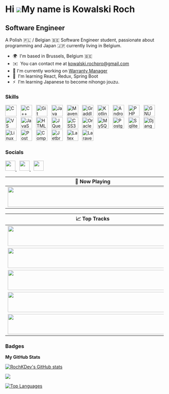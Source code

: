 Hi ![](https://user-images.githubusercontent.com/18350557/176309783-0785949b-9127-417c-8b55-ab5a4333674e.gif)My name is Kowalski Roch
=====================================================================================================================================

Software Engineer
-----------------

A Polish 🇵🇱 / Belgian 🇧🇪 Software Engineer student, passionate about programming and Japan 🇯🇵 currently living in Belgium.

* 🌍  I'm based in Brussels, Belgium 🇧🇪
* ✉️  You can contact me at [kowalski.rochpro@gmail.com](mailto:kowalski.rochpro@gmail.com)
* 🚀  I'm currently working on [Warranty Manager](https://github.com/RochKDev/warranty_manager)
* 🧠  I'm learning React, Redux, Spring Boot
* ⚡  I'm learning Japanese to become nihongo jouzu.

### Skills


<div align="left">
  <a href="https://docs.microsoft.com/en-us/cpp/?view=msvc-170" target="_blank" rel="noreferrer"><img src="https://raw.githubusercontent.com/danielcranney/readme-generator/main/public/icons/skills/c-colored.svg" width="36" height="36" alt="C" /></a>
  <img width="5" /> 
  <a href="https://docs.microsoft.com/en-us/cpp/?view=msvc-170" target="_blank" rel="noreferrer"><img src="https://raw.githubusercontent.com/danielcranney/readme-generator/main/public/icons/skills/cplusplus-colored.svg" width="36" height="36" alt="C++" /></a>
  <img width="5" />
  <a href="https://git-scm.com/" target="_blank" rel="noreferrer"><img src="https://raw.githubusercontent.com/danielcranney/readme-generator/main/public/icons/skills/git-colored.svg" width="36" height="36" alt="Git" /></a>
  <img width="5" />
  <a href="https://www.oracle.com/java/" target="_blank" rel="noreferrer"><img src="https://raw.githubusercontent.com/danielcranney/readme-generator/main/public/icons/skills/java-colored.svg" width="36" height="36" alt="Java" /></a>
  <img width="5" />
  <a href="https://maven.apache.org" target="_blank" rel="noreferrer"><img src="https://camo.githubusercontent.com/27ac21cf0d9161c5f494c531d6128637d6cfd909d829ef9992934c137e14b03e/68747470733a2f2f63646e2e73696d706c6569636f6e732e6f72672f6170616368656d6176656e2f433731413336" width="36" height="36" alt="Maven" /></a>
  <img width="5" />
  <a href="https://gradle.org" target="_blank" rel="noreferrer"><img src="https://gradle.org/images/gradle-knowledge-graph-logo.png?20170228" width="36" height="36" alt="Graddle" /></a>
  <img width="5" />
  <a href="https://kotlinlang.org/" target="_blank" rel="noreferrer"><img src="https://raw.githubusercontent.com/danielcranney/readme-generator/main/public/icons/skills/kotlin-colored.svg" width="36" height="36" alt="Kotlin" /></a>
  <img width="5" />
  <a href="https://developer.android.com/studio" target="_blank" rel="noreferrer"><img src="https://cdn.jsdelivr.net/gh/devicons/devicon/icons/androidstudio/androidstudio-original.svg" width="36" height="36" alt="Android studio" /></a>
  <img width="5" />
  <a href="https://www.php.net/" target="_blank" rel="noreferrer"><img src="https://raw.githubusercontent.com/danielcranney/readme-generator/main/public/icons/skills/php-colored.svg" width="36" height="36" alt="PHP" /></a>
  <img width="5" />
  <a href="https://www.gnu.org/software/bash/" target="_blank" rel="noreferrer"><img src="https://raw.githubusercontent.com/danielcranney/readme-generator/main/public/icons/skills/gnubash.svg" width="36" height="36" alt="GNU Bash" /></a>
  <img width="5" />
  <a href="https://code.visualstudio.com/" target="_blank" rel="noreferrer"><img src="https://raw.githubusercontent.com/danielcranney/readme-generator/main/public/icons/skills/visualstudiocode.svg" width="36" height="36" alt="VS Code" /></a>
  <img width="5" />
  <a href="https://developer.mozilla.org/en-US/docs/Web/JavaScript" target="_blank" rel="noreferrer"><img src="https://raw.githubusercontent.com/danielcranney/readme-generator/main/public/icons/skills/javascript-colored.svg" width="36" height="36" alt="JavaScript" /></a>
  <img width="5" />
  <a href="https://developer.mozilla.org/en-US/docs/Glossary/HTML5" target="_blank" rel="noreferrer"><img src="https://raw.githubusercontent.com/danielcranney/readme-generator/main/public/icons/skills/html5-colored.svg" width="36" height="36" alt="HTML5" /></a>
  <img width="5" />
  <a href="https://jquery.com/" target="_blank" rel="noreferrer"><img src="https://raw.githubusercontent.com/danielcranney/readme-generator/main/public/icons/skills/jquery-colored.svg" width="36" height="36" alt="JQuery" /></a>
  <img width="5" />
  <a href="https://www.w3.org/TR/CSS/#css" target="_blank" rel="noreferrer"><img src="https://raw.githubusercontent.com/danielcranney/readme-generator/main/public/icons/skills/css3-colored.svg" width="36" height="36" alt="CSS3" /></a>
  <img width="5" />
  <a href="https://www.oracle.com/uk/index.html" target="_blank" rel="noreferrer"><img src="https://raw.githubusercontent.com/danielcranney/readme-generator/main/public/icons/skills/oracle-colored.svg" width="36" height="36" alt="Oracle" /></a>
  <img width="5" />
  <a href="https://www.mysql.com/" target="_blank" rel="noreferrer"><img src="https://raw.githubusercontent.com/danielcranney/readme-generator/main/public/icons/skills/mysql-colored.svg" width="36" height="36" alt="MySQL" /></a>
  <img width="5" />
  <a href="https://www.postgresql.org/" target="_blank" rel="noreferrer"><img src="https://raw.githubusercontent.com/danielcranney/readme-generator/main/public/icons/skills/postgresql-colored.svg" width="36" height="36" alt="PostgreSQL" /></a>
  <img width="5" />
  <a href="https://www.sqlite.org" target="_blank" rel="noreferrer"><img src="https://cdn.jsdelivr.net/gh/devicons/devicon/icons/sqlite/sqlite-original.svg" width="36" height="36" alt="Sqlite" /></a>
  <img width="5" />
  <a href="https://www.djangoproject.com/" target="_blank" rel="noreferrer"><img src="https://raw.githubusercontent.com/danielcranney/readme-generator/main/public/icons/skills/django-colored.svg" width="36" height="36" alt="Django" /></a>
  <img width="5" />
  <a href="https://www.linux.org" target="_blank" rel="noreferrer"><img src="https://raw.githubusercontent.com/danielcranney/readme-generator/main/public/icons/skills/linux-colored.svg" width="36" height="36" alt="Linux" /></a>
  <img width="5" />
  <a href="https://www.postman.com" target="_blank" rel="noreferrer"><img src="https://camo.githubusercontent.com/63186b387efc07b800b29ca1cf4af04080e803965edb10de4fe7c1854410c531/68747470733a2f2f63646e2e73696d706c6569636f6e732e6f72672f706f73746d616e2f464636433337" width="36" height="36" alt="Postman" /></a>
  <img width="5" />
  <a href="https://getcomposer.org" target="_blank" rel="noreferrer"><img src="https://cdn.jsdelivr.net/gh/devicons/devicon/icons/composer/composer-original.svg" width="36" height="36" alt="Composer" /></a>
  <img width="5" />
  <a href="https://www.jetbrains.com" target="_blank" rel="noreferrer"><img src="https://cdn.jsdelivr.net/gh/devicons/devicon/icons/jetbrains/jetbrains-original.svg" width="36" height="36" alt="Jetbrains" /></a>
  <img width="5" />
  <a href="https://www.latex-project.org" target="_blank" rel="noreferrer"><img src="https://cdn.jsdelivr.net/gh/devicons/devicon/icons/latex/latex-original.svg" width="36" height="36" alt="Latex" /></a>
  <img width="5" />
  <a href="https://laravel.com" target="_blank" rel="noreferrer"><img src="https://camo.githubusercontent.com/2afab4404505435d6215826f07343522beee0c168835c89de8534bb574dccc8f/68747470733a2f2f63646e2e73696d706c6569636f6e732e6f72672f6c61726176656c2f464632443230" width="36" height="36" alt="Laravel" /></a>
</div>


### Socials

<div align="left">
  <a href="https://discord.com/users/roch_02" target="_blank" rel="noreferrer"> <picture> <source media="(prefers-color-scheme: dark)" srcset="https://raw.githubusercontent.com/danielcranney/readme-generator/main/public/icons/socials/discord-dark.svg" /> <source media="(prefers-color-scheme: light)" srcset="https://raw.githubusercontent.com/danielcranney/readme-generator/main/public/icons/socials/discord.svg" /> <img src="https://raw.githubusercontent.com/danielcranney/readme-generator/main/public/icons/socials/discord.svg" width="32" height="32" /> </picture> </a>
  <img width="5" />
  <a href="https://www.github.com/RochKDev" target="_blank" rel="noreferrer"> <picture> <source media="(prefers-color-scheme: dark)" srcset="https://raw.githubusercontent.com/danielcranney/readme-generator/main/public/icons/socials/github-dark.svg" /> <source media="(prefers-color-scheme: light)" srcset="https://raw.githubusercontent.com/danielcranney/readme-generator/main/public/icons/socials/github.svg" /> <img src="https://raw.githubusercontent.com/danielcranney/readme-generator/main/public/icons/socials/github.svg" width="32" height="32" /> </picture> </a>
  <img width="5" />
  <a href="https://www.linkedin.com/in/roch-kowalski-466b692ba" target="_blank" rel="noreferrer"> <picture> <source media="(prefers-color-scheme: dark)" srcset="https://raw.githubusercontent.com/danielcranney/readme-generator/main/public/icons/socials/linkedin-dark.svg" /> <source media="(prefers-color-scheme: light)" srcset="https://raw.githubusercontent.com/danielcranney/readme-generator/main/public/icons/socials/linkedin.svg" /> <img src="https://raw.githubusercontent.com/danielcranney/readme-generator/main/public/icons/socials/linkedin.svg" width="32" height="32" /> </picture> </a></div>

| 🎵 Now Playing                                                                                                                    |
| ------------------------------------------------------------------------------------------------------------------------------ |
| <a href="https://now-playing-flame-psi.vercel.app/now-playing?open"><img src="https://now-playing-flame-psi.vercel.app/now-playing" width="540" height="64"></a> |


<table>
  <thead>
    <tr>
      <th>📈 Top Tracks</th>
    </tr>
  </thead>
  <tbody>
    <tr>
      <td><a href="https://now-playing-flame-psi.vercel.app/top-tracks?i=0&open"><img src="https://now-playing-flame-psi.vercel.app/top-tracks?i=0" width="540" height="64"></a></td>
    </tr>
    <tr></tr> <!-- hide gray row -->
    <tr>
      <td><a href="https://now-playing-flame-psi.vercel.app/top-tracks?i=1&open"><img src="https://now-playing-flame-psi.vercel.app/top-tracks?i=1" width="540" height="64"></a></td>
    </tr>
    <tr></tr> <!-- hide gray row -->
    <tr>
      <td><a href="https://now-playing-flame-psi.vercel.app/top-tracks?i=2&open"><img src="https://now-playing-flame-psi.vercel.app/top-tracks?i=2" width="540" height="64"></a></td>
    </tr>
      <tr></tr> <!-- hide gray row -->
    <tr>
      <td><a href="https://now-playing-flame-psi.vercel.app/top-tracks?i=3&open"><img src="https://now-playing-flame-psi.vercel.app/top-tracks?i=3" width="540" height="64"></a></td>
    </tr>
      <tr></tr> <!-- hide gray row -->
    <tr>
      <td><a href="https://now-playing-flame-psi.vercel.app/top-tracks?i=4&open"><img src="https://now-playing-flame-psi.vercel.app/top-tracks?i=4" width="540" height="64"></a></td>
    </tr>
  </tbody>
</table>

### Badges

<b>My GitHub Stats</b>

<a href="http://www.github.com/RochKDev"><img src="https://github-readme-stats.vercel.app/api?username=RochKDev&show_icons=true&hide=&count_private=true&title_color=ef4444&text_color=ffffff&icon_color=6366f1&bg_color=1e3a8a&hide_border=true&show_icons=true" alt="RochKDev's GitHub stats" /></a>

<a href="http://www.github.com/RochKDev"><img src="https://github-readme-streak-stats.herokuapp.com/?user=RochKDev&stroke=ffffff&background=1e3a8a&ring=ef4444&fire=ef4444&currStreakNum=ffffff&currStreakLabel=ef4444&sideNums=ffffff&sideLabels=ffffff&dates=ffffff&hide_border=true" /></a>

<a href="https://github.com/RochKDev" align="left"><img src="https://github-readme-stats.vercel.app/api/top-langs/?username=RochKDev&langs_count=10&title_color=ef4444&text_color=ffffff&icon_color=6366f1&bg_color=1e3a8a&hide_border=true&locale=en&custom_title=Top%20%Languages" alt="Top Languages" /></a>
